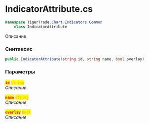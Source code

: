 
# IndicatorAttribute.cs
```csharp
namespace TigerTrade.Chart.Indicators.Common  
    class IndicatorAttribute
```

Описание

### Синтаксис
```csharp
public IndicatorAttribute(string id, string name, bool overlay)
```

### Параметры  
<mark style="color:red;">**`id`**</mark> <mark style="color: rgb(255, 166, 87);">`string`</mark>  
 *Описание*  
  
<mark style="color:red;">**`name`**</mark> <mark style="color: rgb(255, 166, 87);">`string`</mark>  
 *Описание*  
  
<mark style="color:red;">**`overlay`**</mark> <mark style="color: rgb(255, 166, 87);">`bool`</mark>  
 *Описание*  
  

                    
                    